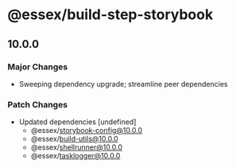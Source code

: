 # @essex/build-step-storybook

## 10.0.0

### Major Changes

- Sweeping dependency upgrade; streamline peer dependencies

### Patch Changes

- Updated dependencies [undefined]
  - @essex/storybook-config@10.0.0
  - @essex/build-utils@10.0.0
  - @essex/shellrunner@10.0.0
  - @essex/tasklogger@10.0.0
